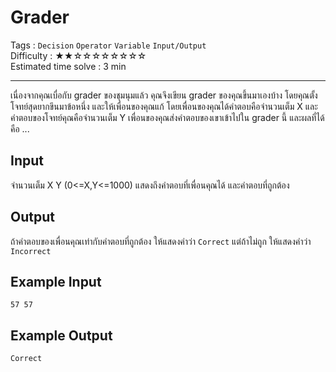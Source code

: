 Grader
====================
Tags : `Decision` `Operator` `Variable` `Input/Output` <br>
Difficulty : &#9733;&#9733;&#9734;&#9734;&#9734;&#9734;&#9734;&#9734;&#9734;&#9734;<br>
Estimated time solve : 3 min<br>

- - -

เนื่องจากคุณเบื่อกับ grader ของชุมนุมแล้ว คุณจึงเขียน grader ของคุณขึ้นมาเองบ้าง โดยคุณตั้งโจทย์สุดยากขึนมาข้อหนึ่ง และให้เพื่อนของคุณแก้ โดยเพื่อนของคุณได้คำตอบคือจำนวนเต็ม X และคำตอบของโจทย์คุณคือจำนวนเต็ม Y เพื่อนของคุณส่งคำตอบของเขาเข้าไปใน grader นี้ และผลที่ได้คือ ...

Input
-----
จำนวนเต็ม X Y (0<=X,Y<=1000) แสดงถึงคำตอบที่เพื่อนคุณได้ และคำตอบที่ถูกต้อง

Output
------
ถ้าคำตอบของเพื่อนคุณเท่ากับคำตอบที่ถูกต้อง ให้แสดงคำว่า `Correct`
แต่ถ้าไม่ถูก ให้แสดงคำว่า `Incorrect`

Example Input
-------
```
57 57
```

Example Output
-------------
```
Correct
```
